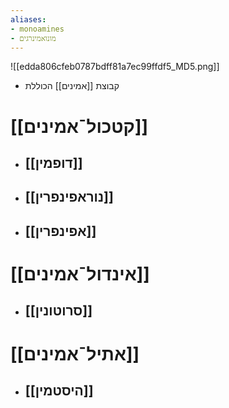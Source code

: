 ```yaml
---
aliases:
- monoamines
- מונואמינרגים
---
```

![[edda806cfeb0787bdff81a7ec99ffdf5_MD5.png]]
- קבוצת [[אמינים]] הכוללת
# [[קטכול¯אמינים]]
- ## [[דופמין]]
- ## [[נוראפינפרין]]
- ## [[אפינפרין]]
# [[אינדול¯אמינים]]
- ## [[סרוטונין]]
# [[אתיל¯אמינים]]
- ## [[היסטמין]]